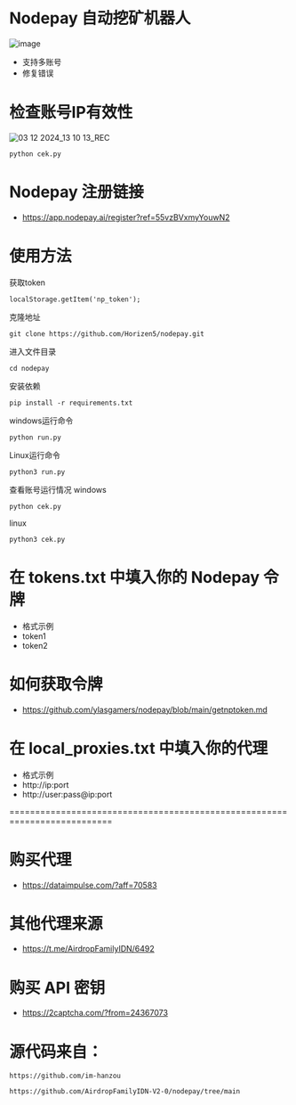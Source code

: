 # Nodepay 自动挖矿机器人
![image](https://github.com/user-attachments/assets/a72d3950-148f-4981-ba92-b1a9c2206d8d)
- 支持多账号
- 修复错误

# 检查账号IP有效性
![03 12 2024_13 10 13_REC](https://github.com/user-attachments/assets/c8e75be8-a0e0-49db-b83a-d98ee230e567)

```
python cek.py
```

# Nodepay 注册链接
- https://app.nodepay.ai/register?ref=55vzBVxmyYouwN2

# 使用方法
获取token
```
localStorage.getItem('np_token');
```
克隆地址
```
git clone https://github.com/Horizen5/nodepay.git
```
进入文件目录
```
cd nodepay
```
安装依赖
```
pip install -r requirements.txt
```
windows运行命令
```
python run.py
```
Linux运行命令
```
python3 run.py
```

查看账号运行情况
windows
```
python cek.py
```
linux
```
python3 cek.py
```

# 在 tokens.txt 中填入你的 Nodepay 令牌
- 格式示例
- token1
- token2

# 如何获取令牌
- https://github.com/ylasgamers/nodepay/blob/main/getnptoken.md

# 在 local_proxies.txt 中填入你的代理
- 格式示例
- http://ip:port
- http://user:pass@ip:port

==========================================================================


# 购买代理
- https://dataimpulse.com/?aff=70583

# 其他代理来源
- https://t.me/AirdropFamilyIDN/6492

# 购买 API 密钥
- https://2captcha.com/?from=24367073


# 源代码来自：
```
https://github.com/im-hanzou
```
```
https://github.com/AirdropFamilyIDN-V2-0/nodepay/tree/main
```
